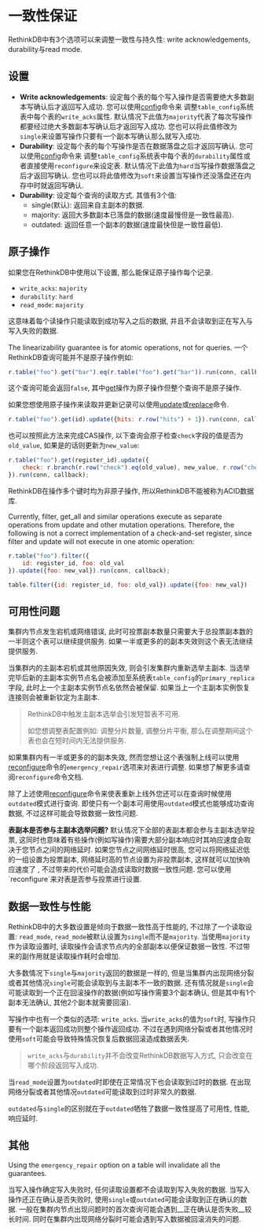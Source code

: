 # 一致性保证

RethinkDB中有3个选项可以来调整一致性与持久性: write acknowledgements, durability与read mode.

## 设置
* __Write acknowledgements__: 设定每个表的每个写入操作是否需要绝大多数副本写确认后才返回写入成功. 
    您可以使用[config](https://www.rethinkdb.com/api/javascript/config/)命令来
    调整`table_config`系统表中每个表的`write_acks`属性.
    默认情况下此值为`majority`代表了每次写操作都要经过绝大多数副本写确认后才返回写入成功.
    您也可以将此值修改为`single`来设置写操作只要有一个副本写确认那么就写入成功.
* __Durability__: 设定每个表的每个写操作是否在数据落盘之后才返回写确认. 
    您可以使用[config](https://www.rethinkdb.com/api/javascript/config/)命令来
    调整`table_config`系统表中每个表的`durability`属性或者直接使用`reconfigure`来设定表.
    默认情况下此值为`hard`当写操作数据落盘之后才返回写确认. 
    您也可以将此值修改为`soft`来设置当写操作还没落盘还在内存中时就返回写确认.
* __Durability__: 设定每个查询的读取方式. 其值有3个值:
    * single(默认): 返回来自主副本的数据.
    * majority: 返回大多数副本已落盘的数据(速度最慢但是一致性最高).
    * outdated: 返回任意一个副本的数据(速度最快但是一致性最低).

## 原子操作

如果您在RethinkDB中使用以下设置, 那么能保证原子操作每个记录.

* `write_acks`: `majority`
* `durability`: `hard`
* `read_mode`: `majority`

这意味着每个读操作只能读取到成功写入之后的数据, 并且不会读取到正在写入与写入失败的数据.

The linearizability guarantee is for atomic operations, not for queries. 
一个RethinkDB查询可能并不是原子操作例如:
```javascript
r.table("foo").get("bar").eq(r.table("foo").get("bar")).run(conn, callback);
```
这个查询可能会返回`false`, 其中[get](https://www.rethinkdb.com/api/javascript/get/)操作为原子操作但整个查询不是原子操作.

如果您想使用原子操作来读取并更新记录可以使用[update](https://www.rethinkdb.com/api/javascript/update/)或[replace](https://www.rethinkdb.com/api/javascript/replace/)命令.
```javascript
r.table("foo").get(id).update({hits: r.row("hits") + 1}).run(conn, callback);
```
也可以按照此方法来完成CAS操作, 以下查询会原子检查`check`字段的值是否为`old_value`, 如果是的话则更新为`new_value`:
```javascript
r.table("foo").get(register_id).update({
    check: r.branch(r.row("check").eq(old_value), new_value, r.row("check"))
}).run(conn, callback);
```

<div class="infobox "><p>RethinkDB在操作多个键时均为非原子操作, 所以RethinkDB不能被称为ACID数据库.</p></div>

Currently, filter, get_all and similar operations execute as separate operations from update and other mutation operations. Therefore, the following is not a correct implementation of a check-and-set register, since filter and update will not execute in one atomic operation:

```javascript
r.table("foo").filter({
    id: register_id, foo: old_val
}).update({foo: new_val}).run(conn, callback);

table.filter({id: register_id, foo: old_val}).update({foo: new_val})
```

## 可用性问题

集群内节点发生宕机或网络错误, 此时可投票副本数量只需要大于总投票副本数的一半则这个表可以继续提供服务.
如果一半或更多的的副本失效则这个表无法继续提供服务.

当集群内的主副本宕机或其他原因失效, 则会引发集群内重新选举主副本. 
当选举完毕后新的主副本实例节点名会被添加至系统表`table_config`的`primary_replica`字段, 此时上一个主副本实例节点名依然会被保留.
如果当上一个主副本实例恢复连接则会被重新钦定为主副本.

> RethinkDB中触发主副本选举会引发短暂表不可用.
>
> 如您想调整表配置例如: 调整分片数量, 调整分片平衡, 那么在调整期间这个表也会在短时间内无法提供服务.

如果集群内有一半或更多的的副本失效, 然而您想让这个表强制上线可以使用[reconfigure](https://www.rethinkdb.com/api/javascript/reconfigure)命令的`emergency_repair`选项来对表进行调整.
如果想了解更多请查阅`reconfigure`命令文档.

除了上述使用[reconfigure](https://www.rethinkdb.com/api/javascript/reconfigure)命令来使表重新上线外您还可以在查询时候使用`outdated`模式进行查询. 即使只有一个副本可用使用`outdated`模式也能够成功查询数据, 不过这样可能会导致数据一致性问题.

<div class="infobox "><p><strong>表副本是否参与主副本选举问题?</strong> 
默认情况下全部的表副本都会参与主副本选举投票, 这同时也意味着有些操作(例如写操作)需要大部分副本响应时其响应速度会取决于您节点之间的网络延时.
如果您节点之间网络延时很高, 您可以将网络延迟低的一组设置为投票副本, 网络延时高的节点设置为非投票副本, 这样就可以加快响应速度了
, 不过带来的代价可能会造成读取时数据一致性问题. 您可以使用`reconfigure`来对表是否参与投票进行设置.
</p>
</div>

## 数据一致性与性能

RethinkDB中的大多数设置是倾向于数据一致性高于性能的, 不过除了一个读取设置: `read_mode`, `read_mode`被默认设置为`single`而不是`majority`.
当使用`majority`作为读取设置时, 读取操作会请求节点内的全部副本以便保证数据一致性. 不过带来的副作用就是读取操作耗时会增加.

大多数情况下`single`与`majority`返回的数据是一样的, 但是当集群内出现网络分裂或者其他情况`single`可能会读取到与主副本不一致的数据.
还有情况就是`single`会可能读取到一个正在回滚操作的数据(例如写操作需要3个副本确认, 但是其中有1个副本无法确认, 其他2个副本就需要回滚).

写操作中也有一个类似的选项: `write_acks`. 当`write_acks`的值为`soft`时, 写操作只要有一个副本返回成功则整个操作返回成功.
不过在遇到网络分裂或者其他情况时使用`soft`可能会导致特殊情况恢复后数据回滚造成数据丢失.

> `write_acks`与`durability`并不会改变RethinkDB数据写入方式, 只会改变在哪个阶段返回写入成功.

当`read_mode`设置为`outdated`时即使在正常情况下也会读取到过时的数据.
在出现网络分裂或者其他情况`outdated`可能读取到过时非常久的数据.

`outdated`与`single`的区别就在于`outdated`牺牲了数据一致性提高了可用性, 性能, 响应延时.

## 其他

Using the `emergency_repair` option on a table will invalidate all the guarantees.

当写入操作确定写入失败时, 任何读取设置都不会读取到写入失败的数据.
当写入操作还正在确认是否失败时, 使用`single`或`outdated`可能会读取到正在确认的数据.
一般在集群内节点出现问题时的首次查询可能会遇到__正在确认是否失败__较长时间.
同时在集群内出现网络分裂时可能会遇到写入数据被回滚消失的问题.




